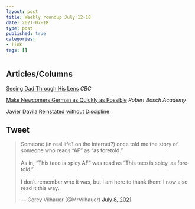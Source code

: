 ```yaml
---
layout: post
title: Weekly roundup July 12-18
date: 2021-07-18
type: post
published: true
categories:
- link
tags: []
---
```


## Articles/Columns

[Seeing Dad Through His Lens](https://newsinteractives.cbc.ca/seeing-dad-through-his-lens/ "Seeing Dad Through His Lens. By Taehoon Kim") *CBC*

[Make Newcomers German as Quickly as Possible](https://www.robertboschacademy.de/en/perspectives/make-newcomers-german-quickly-possible "Make Newcomers German as Quickly as Possible. By Doug Saunders") *Robert Bosch Academy*

[Javier Davila Reinstated without Discipline](https://xjusticexpeace.medium.com/reinstated-without-discipline-ec75b503fbeb "Reinstated without Discipline")

## Tweet

<blockquote class="twitter-tweet" data-dnt="true"><p lang="en" dir="ltr">Someone (in real life? on the internet?) once told me the story of someone who reads “AF” as “as foretold.”<br><br>As in, “This taco is spicy AF” was read as “This taco is spicy, as foretold.” <br><br>I don’t remember who it was, but I am here to thank them: I now also read it this way.</p>&mdash; Corey Vilhauer (@MrVilhauer) <a href="https://twitter.com/MrVilhauer/status/1413232912745500679?ref_src=twsrc%5Etfw">July 8, 2021</a></blockquote> <script async src="https://platform.twitter.com/widgets.js" charset="utf-8"></script>
